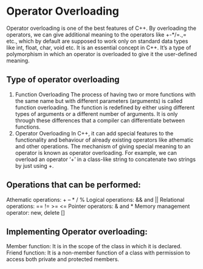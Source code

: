 # Operator Overloading

Operator overloading is one of the best features of C++. 
By overloading the operators, we can give additional meaning to the operators like +-*/=.,= etc., 
which by default are supposed to work only on standard data types like int, float, char, void etc. 
It is an essential concept in C++. 
It’s a type of polymorphism in which an operator is overloaded to give it the user-defined meaning.

## Type of operator overloading

1. Function Overloading
    The process of having two or more functions with the same name but with different parameters (arguments) is called function overloading. The function is redefined by either using different types of arguments or a different number of arguments. It is only through these differences that a compiler can differentiate between functions.
2. Operator Overloading
    In C++, it can add special features to the functionality and behaviour of already existing operators like athematic and other operations. The mechanism of giving special meaning to an operator is known as operator overloading. For example, we can overload an operator ‘+’ in a class-like string to concatenate two strings by just using +. 

## Operations that can be performed:
Athematic operations: + – * / %
Logical operations:  && and ||
Relational operations: == != >= <=
Pointer operators: & and *
Memory management operator: new, delete []

## Implementing Operator overloading:
Member function: It is in the scope of the class in which it is declared.
Friend function: It is a non-member function of a class with permission to access both private and protected members. 